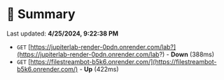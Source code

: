 # 📖 Summary
Last updated: **4/25/2024, 9:22:38 PM**

- `GET` [https://jupiterlab-render-0pdn.onrender.com/lab?](https://jupiterlab-render-0pdn.onrender.com/lab?) - **Down** (388ms)
- `GET` [https://filestreambot-b5k6.onrender.com/](https://filestreambot-b5k6.onrender.com/) - **Up** (422ms)
